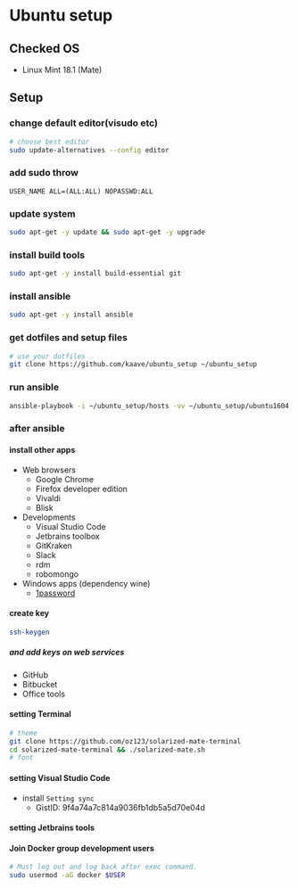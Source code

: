 # Ubuntu setup

## Checked OS

- Linux Mint 18.1 (Mate)

## Setup

### change default editor(visudo etc)

```bash
# choose best editor
sudo update-alternatives --config editor
```

### add sudo throw

```text
USER_NAME ALL=(ALL:ALL) NOPASSWD:ALL
```

### update system

```bash
sudo apt-get -y update && sudo apt-get -y upgrade
```

### install build tools

```bash
sudo apt-get -y install build-essential git
```

### install ansible

```bash
sudo apt-get -y install ansible
```

### get dotfiles and setup files

```bash
# use your dotfiles
git clone https://github.com/kaave/ubuntu_setup ~/ubuntu_setup
```

### run ansible

```bash
ansible-playbook -i ~/ubuntu_setup/hosts -vv ~/ubuntu_setup/ubuntu1604.yml
```

### after ansible

#### install other apps

- Web browsers
    - Google Chrome
    - Firefox developer edition
    - Vivaldi
    - Blisk
- Developments
    - Visual Studio Code
    - Jetbrains toolbox
    - GitKraken
    - Slack
    - rdm
    - robomongo
- Windows apps (dependency wine)
    - [1password](https://ry0.github.io/blog/2015/04/12/ubuntu-1password/)

#### create key

```bash
ssh-keygen
```

##### and add keys on web services

- GitHub
- Bitbucket
- Office tools

#### setting Terminal

```bash
# theme
git clone https://github.com/oz123/solarized-mate-terminal
cd solarized-mate-terminal && ./solarized-mate.sh
# font
```

#### setting Visual Studio Code

- install `Setting sync`
    - GistID: 9f4a74a7c814a9036fb1db5a5d70e04d

#### setting Jetbrains tools

#### Join Docker group development users

```bash
# Must log out and log back after exec command.
sudo usermod -aG docker $USER
```


